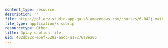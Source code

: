 ```yaml
---
content_type: resource
description: ''
file: https://ol-ocw-studio-app-qa.s3.amazonaws.com/courses/6-042j-mathematics-for-computer-science-spring-2015/402db82ce5ef5282aadca17276a8ea86_nwpzBE9IwJQ.vtt
file_type: application/x-subrip
resourcetype: Other
title: 3play caption file
uid: 402db82c-e5ef-5282-aadc-a17276a8ea86
---
```

